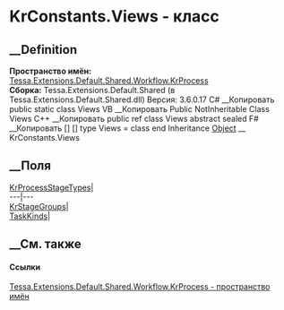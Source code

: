 # KrConstants.Views - класс
##  __Definition
 **Пространство имён:**
[Tessa.Extensions.Default.Shared.Workflow.KrProcess](N_Tessa_Extensions_Default_Shared_Workflow_KrProcess.htm)  
 **Сборка:** Tessa.Extensions.Default.Shared (в
Tessa.Extensions.Default.Shared.dll) Версия: 3.6.0.17
C# __Копировать
     public static class Views
VB __Копировать
     Public NotInheritable Class Views
C++ __Копировать
     public ref class Views abstract sealed
F# __Копировать
     [<AbstractClassAttribute>]
    [<SealedAttribute>]
    type Views = class end
Inheritance
    [Object](https://learn.microsoft.com/dotnet/api/system.object) __ KrConstants.Views
##  __Поля
[KrProcessStageTypes](F_Tessa_Extensions_Default_Shared_Workflow_KrProcess_KrConstants_Views_KrProcessStageTypes.htm)|  
---|---  
[KrStageGroups](F_Tessa_Extensions_Default_Shared_Workflow_KrProcess_KrConstants_Views_KrStageGroups.htm)|  
[TaskKinds](F_Tessa_Extensions_Default_Shared_Workflow_KrProcess_KrConstants_Views_TaskKinds.htm)|  
## __См. также
#### Ссылки
[Tessa.Extensions.Default.Shared.Workflow.KrProcess - пространство
имён](N_Tessa_Extensions_Default_Shared_Workflow_KrProcess.htm)
